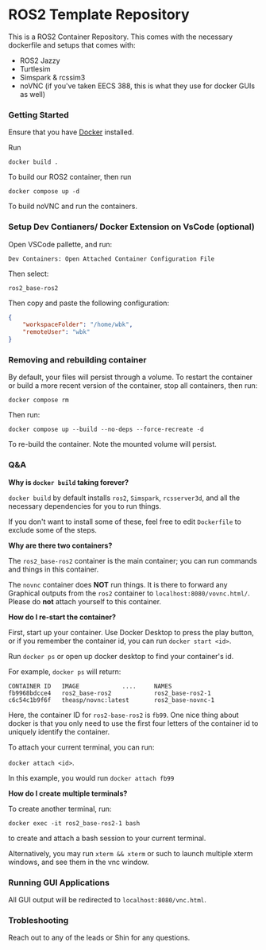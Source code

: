 # ROS2 Template Repository

This is a ROS2 Container Repository. This comes with the necessary dockerfile and setups that comes with:

- ROS2 Jazzy
- Turtlesim
- Simspark & rcssim3
- noVNC (if you've taken EECS 388, this is what they use for docker GUIs as well)

### Getting Started

Ensure that you have [Docker](https://docs.docker.com/engine/install/) installed.

Run 

```
docker build . 
```

To build our ROS2 container, then run

```
docker compose up -d
```

To build noVNC and run the containers. 

### Setup Dev Contianers/ Docker Extension on VsCode (optional)

Open VSCode pallette, and run:

`Dev Containers: Open Attached Container Configuration File`

Then select:

`ros2_base-ros2`

Then copy and paste the following configuration:

```json
{
	"workspaceFolder": "/home/wbk",
	"remoteUser": "wbk"
}
```

### Removing and rebuilding container

By default, your files will persist through a volume. To restart the container or build a more recent version of the container, stop all containers, then run:

`docker compose rm`

Then run:

`docker compose up --build --no-deps --force-recreate -d `

To re-build the container. Note the mounted volume will persist.

### Q&A

**Why is `docker build` taking forever?**

`docker build` by default installs `ros2`, `Simspark`, `rcsserver3d`, and all the necessary dependencies for you to run things.

If you don't want to install some of these, feel free to edit `Dockerfile` to exclude some of the steps.

**Why are there two containers?**

The `ros2_base-ros2` container is the main container; you can run commands and things in this container. 

The `novnc` container does **NOT** run things. It is there to forward any Graphical outputs from the `ros2` container to `localhost:8080/vovnc.html/`. Please do **not** attach yourself to this container.

**How do I re-start the container?**

First, start up your container. Use Docker Desktop to press the play button, or if you remember the container id, you can run `docker start <id>`. 


Run `docker ps` or open up docker desktop to find your container's id.

For example, `docker ps` will return:

```
CONTAINER ID   IMAGE            ....     NAMES
fb9968bdcce4   ros2_base-ros2            ros2_base-ros2-1
c6c54c1b9f6f   theasp/novnc:latest       ros2_base-novnc-1
```

Here, the container ID for `ros2-base-ros2` is `fb99`. One nice thing about docker is that you only need to use the first four letters of the container id to uniquely identify the container.

To attach your current terminal, you can run:

`docker attach <id>`.

In this example, you would run `docker attach fb99` 

**How do I create multiple terminals?**

To create another terminal, run:

`docker exec -it ros2_base-ros2-1 bash`

to create and attach a bash session to your current terminal.

Alternatively, you may run `xterm && xterm` or such to launch multiple xterm windows, and see them in the vnc window.

### Running GUI Applications

All GUI output will be redirected to `localhost:8080/vnc.html`.

### Trobleshooting

Reach out to any of the leads or Shin for any questions. 

